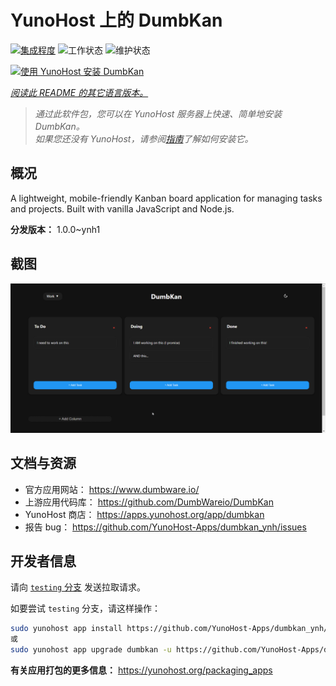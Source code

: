 <!--
注意：此 README 由 <https://github.com/YunoHost/apps/tree/master/tools/readme_generator> 自动生成
请勿手动编辑。
-->

# YunoHost 上的 DumbKan

[![集成程度](https://apps.yunohost.org/badge/integration/dumbkan)](https://ci-apps.yunohost.org/ci/apps/dumbkan/)
![工作状态](https://apps.yunohost.org/badge/state/dumbkan)
![维护状态](https://apps.yunohost.org/badge/maintained/dumbkan)

[![使用 YunoHost 安装 DumbKan](https://install-app.yunohost.org/install-with-yunohost.svg)](https://install-app.yunohost.org/?app=dumbkan)

*[阅读此 README 的其它语言版本。](./ALL_README.md)*

> *通过此软件包，您可以在 YunoHost 服务器上快速、简单地安装 DumbKan。*  
> *如果您还没有 YunoHost，请参阅[指南](https://yunohost.org/install)了解如何安装它。*

## 概况

A lightweight, mobile-friendly Kanban board application for managing tasks and projects. Built with vanilla JavaScript and Node.js.


**分发版本：** 1.0.0~ynh1

## 截图

![DumbKan 的截图](./doc/screenshots/screenshot.png)

## 文档与资源

- 官方应用网站： <https://www.dumbware.io/>
- 上游应用代码库： <https://github.com/DumbWareio/DumbKan>
- YunoHost 商店： <https://apps.yunohost.org/app/dumbkan>
- 报告 bug： <https://github.com/YunoHost-Apps/dumbkan_ynh/issues>

## 开发者信息

请向 [`testing` 分支](https://github.com/YunoHost-Apps/dumbkan_ynh/tree/testing) 发送拉取请求。

如要尝试 `testing` 分支，请这样操作：

```bash
sudo yunohost app install https://github.com/YunoHost-Apps/dumbkan_ynh/tree/testing --debug
或
sudo yunohost app upgrade dumbkan -u https://github.com/YunoHost-Apps/dumbkan_ynh/tree/testing --debug
```

**有关应用打包的更多信息：** <https://yunohost.org/packaging_apps>
